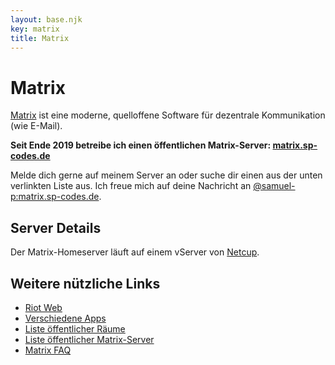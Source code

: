 ```yaml
---
layout: base.njk
key: matrix
title: Matrix
---
```

# Matrix

[Matrix](https://matrix.org) ist eine moderne, quelloffene Software für dezentrale Kommunikation (wie E-Mail). 



__Seit Ende 2019 betreibe ich einen öffentlichen Matrix-Server: [matrix.sp-codes.de](https://matrix.sp-codes.de/)__

Melde dich gerne auf meinem Server an oder suche dir einen aus der unten verlinkten Liste aus. Ich freue mich auf deine Nachricht an [@samuel-p:matrix.sp-codes.de](https://matrix.to/#/@samuel-p:matrix.sp-codes.de).

## Server Details

Der Matrix-Homeserver läuft auf einem vServer von [Netcup](https://netcup.de/).

## Weitere nützliche Links

* [Riot Web](https://chat.sp-codes.de/)
* [Verschiedene Apps](https://matrix.org/clients)
* [Liste öffentlicher Räume](https://view.matrix.org/)
* [Liste öffentlicher Matrix-Server](https://www.hello-matrix.net/public_servers.php)
* [Matrix FAQ](https://matrix.org/faq/)
